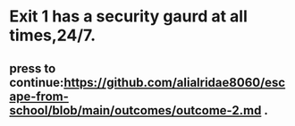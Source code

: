# Exit 1 has a security gaurd at all times,24/7.
## press to continue:https://github.com/alialridae8060/escape-from-school/blob/main/outcomes/outcome-2.md .
